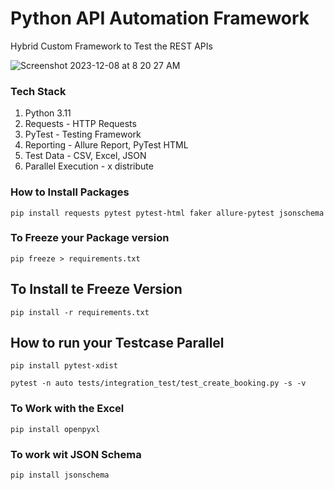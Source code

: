 # Python API Automation Framework

Hybrid Custom Framework to Test the REST APIs

![Screenshot 2023-12-08 at 8 20 27 AM](https://github.com/PramodDutta/Py1xAPIAutomation/assets/1409610/a09647ad-720b-4afb-8d33-b69e4710cee4)

### Tech Stack

1. Python 3.11
2. Requests - HTTP Requests
3. PyTest - Testing Framework
4. Reporting - Allure Report, PyTest HTML
5. Test Data - CSV, Excel, JSON
6. Parallel Execution - x distribute

### How to Install Packages

`` pip install requests pytest pytest-html faker allure-pytest jsonschema
``

### To Freeze your Package version

`` pip freeze > requirements.txt ``

## To Install te Freeze Version

``pip install -r requirements.txt``

## How to run your Testcase Parallel

`` pip install pytest-xdist ``

``pytest -n auto tests/integration_test/test_create_booking.py -s -v
``

### To Work with the Excel

``pip install openpyxl``

### To work wit JSON Schema

```pip install jsonschema```